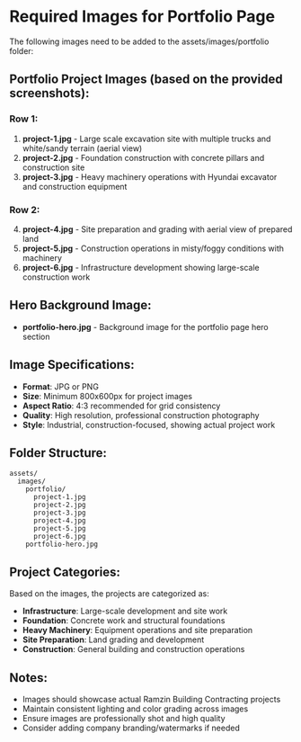 # Required Images for Portfolio Page

The following images need to be added to the assets/images/portfolio folder:

## Portfolio Project Images (based on the provided screenshots):

### Row 1:
1. **project-1.jpg** - Large scale excavation site with multiple trucks and white/sandy terrain (aerial view)
2. **project-2.jpg** - Foundation construction with concrete pillars and construction site
3. **project-3.jpg** - Heavy machinery operations with Hyundai excavator and construction equipment

### Row 2:
4. **project-4.jpg** - Site preparation and grading with aerial view of prepared land
5. **project-5.jpg** - Construction operations in misty/foggy conditions with machinery
6. **project-6.jpg** - Infrastructure development showing large-scale construction work

## Hero Background Image:
- **portfolio-hero.jpg** - Background image for the portfolio page hero section

## Image Specifications:
- **Format**: JPG or PNG
- **Size**: Minimum 800x600px for project images
- **Aspect Ratio**: 4:3 recommended for grid consistency
- **Quality**: High resolution, professional construction photography
- **Style**: Industrial, construction-focused, showing actual project work

## Folder Structure:
```
assets/
  images/
    portfolio/
      project-1.jpg
      project-2.jpg
      project-3.jpg
      project-4.jpg
      project-5.jpg
      project-6.jpg
    portfolio-hero.jpg
```

## Project Categories:
Based on the images, the projects are categorized as:
- **Infrastructure**: Large-scale development and site work
- **Foundation**: Concrete work and structural foundations
- **Heavy Machinery**: Equipment operations and site preparation
- **Site Preparation**: Land grading and development
- **Construction**: General building and construction operations

## Notes:
- Images should showcase actual Ramzin Building Contracting projects
- Maintain consistent lighting and color grading across images
- Ensure images are professionally shot and high quality
- Consider adding company branding/watermarks if needed